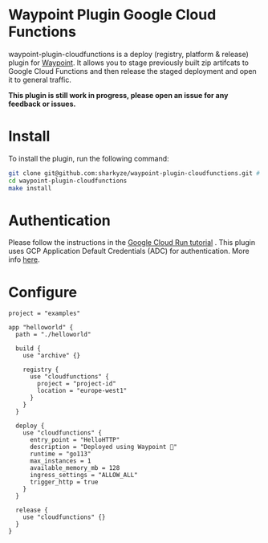 # Waypoint Plugin Google Cloud Functions

waypoint-plugin-cloudfunctions is a deploy (registry, platform & release) plugin
for [Waypoint](https://github.com/hashicorp/waypoint). It allows you to stage previously built zip artifcats to Google
Cloud Functions and then release the staged deployment and open it to general traffic.

**This plugin is still work in progress, please open an issue for any feedback or issues.**

# Install

To install the plugin, run the following command:

````bash
git clone git@github.com:sharkyze/waypoint-plugin-cloudfunctions.git # or gh repo clone sharkyze/waypoint-plugin-cloudfunctions
cd waypoint-plugin-cloudfunctions
make install
````

# Authentication

Please follow the instructions in
the [Google Cloud Run tutorial](https://learn.hashicorp.com/tutorials/waypoint/google-cloud-run?in=waypoint/deploy-google-cloud#authenticate-to-google-cloud)
. This plugin uses GCP Application Default Credentials (ADC) for authentication. More
info [here](https://cloud.google.com/docs/authentication/production).

# Configure

```hcl
project = "examples"

app "helloworld" {
  path = "./helloworld"

  build {
    use "archive" {}

    registry {
      use "cloudfunctions" {
        project = "project-id"
        location = "europe-west1"
      }
    }
  }

  deploy {
    use "cloudfunctions" {
      entry_point = "HelloHTTP"
      description = "Deployed using Waypoint 🎉"
      runtime = "go113"
      max_instances = 1
      available_memory_mb = 128
      ingress_settings = "ALLOW_ALL"
      trigger_http = true
    }
  }

  release {
    use "cloudfunctions" {}
  }
}
```
